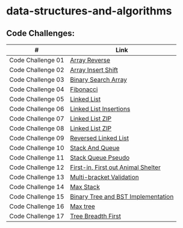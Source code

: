 # data-structures-and-algorithms

## Code Challenges:
| #                 | Link                                                        |
|-------------------|-------------------------------------------------------------|
| Code Challenge 01 | [Array Reverse](./class-01/README.md)                       |
| Code Challenge 02 | [Array Insert Shift](./class-02/README.md)                  |
| Code Challenge 03 | [Binary Search Array](./class-03/README.md)                 |
| Code Challenge 04 | [Fibonacci](./class-04/README.md)                           |
| Code Challenge 05 | [Linked List](./class-05/README.md)                         |
| Code Challenge 06 | [Linked List Insertions](./class-06/README.md)              |
| Code Challenge 07 | [Linked List ZIP](./class-07/README.md)                     |
| Code Challenge 08 | [Linked List ZIP](./linked-list-zip/README.md)              |
| Code Challenge 09 | [Reversed Linked List ](./class-09/README.md)               |
| Code Challenge 10 | [Stack And Queue ](./class-10/README.md)                    |
| Code Challenge 11 | [Stack Queue Pseudo ](./class-11/README.md)                 |
| Code Challenge 12 | [First-in, First out Animal Shelter ](./class-12/README.md) |
| Code Challenge 13 | [Multi-bracket Validation ](./class-13/README.md)           |
| Code Challenge 14 | [Max Stack ](./class-14/README.md)                          |
| Code Challenge 15 | [Binary Tree and BST Implementation ](./class-15/README.md) |
| Code Challenge 16 | [Max tree ](./class-16/README.md)                           |
| Code Challenge 17 | [Tree Breadth First ](./class-17/README.md) |